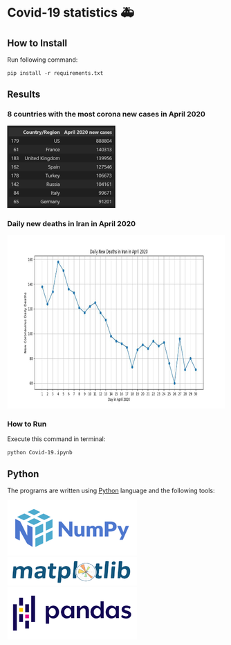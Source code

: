 # Covid-19 statistics 🚑

## How to Install
Run following command:
```
pip install -r requirements.txt
```

## Results
### 8 countries with the most corona new cases in April 2020
<img src="output\2.png" width="250" height="190">

### Daily new deaths in Iran in April 2020
<img src="output\1.jpg" width="800" height="400">

### How to Run
Execute this command in terminal:
```
python Covid-19.ipynb
```

## Python
The programs are written using [Python](https://www.python.org/) language and the following tools:

<img src="pics/numpy.png" width="300" height="128.2">
<img src="pics/matplotlib.png" width="300" height="65.36">
<img src="pics/pandas.png" width="300" height="121.25">